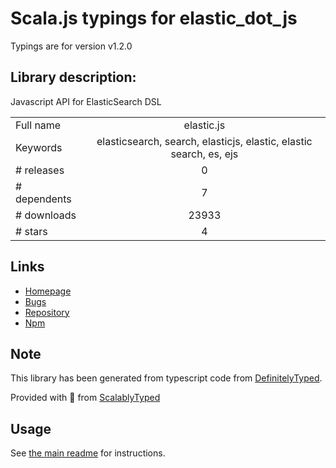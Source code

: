 
# Scala.js typings for elastic_dot_js

Typings are for version v1.2.0

## Library description:
Javascript API for ElasticSearch DSL

|                    |                 |
| ------------------ | :-------------: |
| Full name          | elastic.js |
| Keywords           | elasticsearch, search, elasticjs, elastic, elastic search, es, ejs |
| # releases         | 0 |
| # dependents       | 7 |
| # downloads        | 23933 |
| # stars            | 4 |

## Links
- [Homepage](https://github.com/fullscale/elastic.js)
- [Bugs](https://github.com/fullscale/elastic.js/issues)
- [Repository](https://github.com/fullscale/elastic.js)
- [Npm](https://www.npmjs.com/package/elastic.js)
    


## Note
This library has been generated from typescript code from [DefinitelyTyped](https://definitelytyped.org).

Provided with :purple_heart: from [ScalablyTyped](https://github.com/oyvindberg/ScalablyTyped)

## Usage
See [the main readme](../../readme.md) for instructions.


